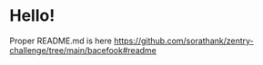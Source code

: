 # Hello!

Proper README.md is here https://github.com/sorathank/zentry-challenge/tree/main/bacefook#readme
